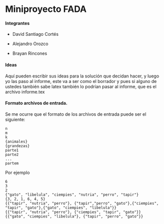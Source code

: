 # Miniproyecto FADA

#### Integrantes
* David Santiago Cortés

* Alejandro Orozco

* Brayan Rincones


#### Ideas
Aquí pueden escribir sus ideas para la solución que decidan hacer, y luego yo las paso al informe, este va a ser como el borrador y pues si alguno
de ustedes también sabe latex también lo podrían pasar al informe, que es el archivo informe.tex

#### Formato archivos de entrada.
Se me ocurre que el formato de los archivos de entrada puede ser el siguiente:
```
n
m
k
{animales}
{grandezas}
parte1
parte2
...
partem
```
Por ejemplo
```
6
3
2
{"gato", "libelula", "ciempies", "nutria", "perro", "tapir"}
{3, 2, 1, 6, 4, 5}
{{"tapir", "nutria", "perro"}, {"tapir","perro", "gato"},{"ciempies", "tapir", "gato"},{"gato", "ciempies", "libelula"}}
{{"tapir", "nutria", "perro"}, {"ciempies", "tapir", "gato"}}
{{"gato", "ciempies", "libelula"}, {"tapir", "perro", "gato"}}
```

